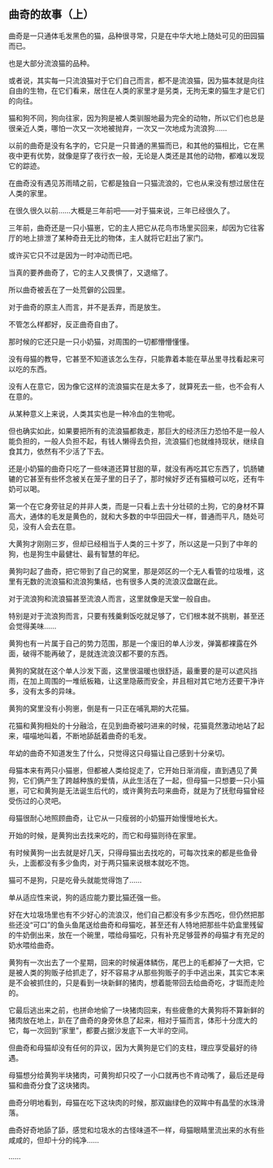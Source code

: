 ## 曲奇的故事（上）

曲奇是一只通体毛发黑色的猫，品种很寻常，只是在中华大地上随处可见的田园猫而已。

也是大部分流浪猫的品种。

或者说，其实每一只流浪猫对于它们自己而言，都不是流浪猫，因为猫本就是向往自由的生物，在它们看来，居住在人类的家里才是另类，无拘无束的猫生才是它们的向往。

猫和狗不同，狗向往家，因为狗是被人类驯服地最为完全的动物，所以它们也总是很亲近人类，哪怕一次又一次地被抛弃，一次又一次地成为流浪狗……

以前的曲奇是没有名字的，它只是一只普通的黑猫而已，和其他的猫相比，它在黑夜中更有优势，就像是穿了夜行衣一般，无论是人类还是其他的动物，都难以发现它的踪迹。

在曲奇没有遇见苏雨晴之前，它都是独自一只猫流浪的，它也从来没有想过居住在人类的家里。

在很久很久以前……大概是三年前吧——对于猫来说，三年已经很久了。

三年前，曲奇还是一只小猫崽，它的主人把它从花鸟市场里买回来，却因为它往客厅的地上排泄了某种奇丑无比的物体，主人就将它赶出了家门。

或许买它只不过是因为一时冲动而已吧。

当真的要养曲奇了，它的主人又畏惧了，又退缩了。

所以曲奇被丢在了一处荒僻的公园里。

对于曲奇的原主人而言，并不是丢弃，而是放生。

不管怎么样都好，反正曲奇自由了。

那时候的它还只是一只小奶猫，对周围的一切都懵懵懂懂。

没有母猫的教导，它甚至不知道该怎么生存，只能靠着本能在草丛里寻找看起来可以吃的东西。

没有人在意它，因为像它这样的流浪猫实在是太多了，就算死去一些，也不会有人在意的。

从某种意义上来说，人类其实也是一种冷血的生物呢。

但也确实如此，如果要把所有的流浪猫都救走，那巨大的经济压力恐怕不是一般人能负担的，一般人负担不起，有钱人懒得去负担，流浪猫们也就维持现状，继续自食其力，依然有不少活了下去。

还是小奶猫的曲奇只吃了一些味道还算甘甜的草，就没有再吃其它东西了，饥肠辘辘的它甚至有些怀念被关在笼子里的日子了，那时候好歹还有猫粮可以吃，还有牛奶可以喝。

第一个在它身旁驻足的并非人类，而是一只看上去十分壮硕的土狗，它的身材不算高大，通体的毛发是黄色的，就和大多数的中华田园犬一样，普通而平凡，随处可见，没有人会去在意。

大黄狗才刚刚三岁，但却已经相当于人类的三十岁了，所以这是一只到了中年的狗，也是狗生中最健壮、最有智慧的年纪。

黄狗叼起了曲奇，把它带到了自己的窝里，那是郊区的一个无人看管的垃圾堆，这里有无数的流浪猫和流浪狗集结，也有很多人类的流浪汉盘踞在此。

对于流浪狗和流浪猫甚至流浪人而言，这里就像是天堂一般自由。

特别是对于流浪狗而言，只要有残羹剩饭吃就足够了，它们根本就不挑剔，甚至还会觉得美味……

黄狗也有一片属于自己的势力范围，那是一个废旧的单人沙发，弹簧都裸露在外面，破得不能再破了，是就连流浪汉都不要的东西。

黄狗的窝就在这个单人沙发下面，这里很温暖也很舒适，最重要的是可以遮风挡雨，在加上周围的一堆纸板箱，让这里隐蔽而安全，并且相对其它地方还要干净许多，没有太多的异味。

黄狗的窝里没有小狗崽，倒是有一只正在哺乳期的大花猫。

花猫和黄狗相处的十分融洽，在见到曲奇被叼进来的时候，花猫竟然激动地站了起来，喵喵地叫着，不断地舔舐着曲奇的毛发。

年幼的曲奇不知道发生了什么，只觉得这只母猫让自己感到十分亲切。

母猫本来有两只小猫崽，但都被人类给捉走了，它开始日渐消瘦，直到遇见了黄狗，它们俩产生了跨越种族的爱情，从此生活在了一起，但母猫一只想要一只小猫崽，可它和黄狗是无法诞生后代的，或许黄狗去叼来曲奇，就是为了抚慰母猫曾经受伤过的心灵吧。

母猫很耐心地照顾曲奇，让它从一只瘦弱的小奶猫开始慢慢地长大。

开始的时候，是黄狗出去找来吃的，而它和母猫则待在家里。

有时候黄狗一出去就是好几天，只得母猫出去找吃的，可每次找来的都是些鱼骨头，上面都没有多少鱼肉，对于两只猫来说根本就吃不饱。

猫可不是狗，只是吃骨头就能觉得饱了……

单从适应性来说，狗的适应能力要比猫还强一些。

好在大垃圾场里也有不少好心的流浪汉，他们自己都没有多少东西吃，但仍然把那些还没“可口”的鱼头鱼尾送给曲奇和母猫吃，甚至还有人特地把那些牛奶盒里残留的牛奶倒出来，放在一个碗里，喂给母猫吃，只有补充足够营养的母猫才有充足的奶水喂给曲奇。

黄狗有一次出去了一个星期，回来的时候遍体鳞伤，尾巴上的毛都掉了一大把，它是被人类的狗贩子给抓走了，好不容易才从那些狗贩子的手中逃出来，其实它本来是不会被抓住的，只是看到一块新鲜的猪肉，想着能带回去给曲奇吃，才铤而走险的。

它最后逃出来之前，也拼命地偷了一块猪肉回来，有些疲惫的大黄狗将不算新鲜的猪肉放在地上，趴在了曲奇的身旁休息了起来，相对于猫而言，体形十分庞大的它，每一次回到“家里”，都要占据沙发底下一大半的空间。

但曲奇和母猫却没有任何的异议，因为大黄狗是它们的支柱，理应享受最好的待遇。

母猫想分给黄狗半块猪肉，可黄狗却只咬了一小口就再也不肯动嘴了，最后还是母猫和曲奇分食了这块猪肉。

曲奇分明地看到，母猫在吃下这块肉的时候，那双幽绿色的双眸中有晶莹的水珠滑落。

曲奇好奇地舔了舔，感觉和垃圾水的古怪味道不一样，母猫眼睛里流出来的水有些咸咸的，但却十分的纯净……

……
